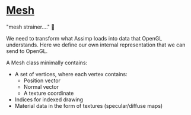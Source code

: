 # [Mesh](https://learnopengl.com/Model-Loading/Mesh)

"mesh strainer...." 🐩

We need to transform what Assimp loads into data that OpenGL understands. Here we define our own internal representation that we can send to OpenGL.

A Mesh class minimally contains:
* A set of vertices, where each vertex contains:
    * Position vector
    * Normal vector
    * A texture coordinate
* Indices for indexed drawing
* Material data in the form of textures (specular/diffuse maps)

